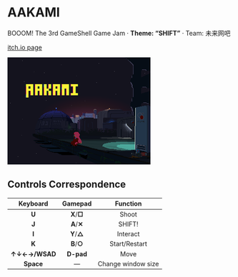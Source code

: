 # AAKAMI

BOOOM! The 3rd GameShell Game Jam · **Theme: “SHIFT”** · Team: 未来网吧

[itch.io page](https://xiashj96.itch.io/aakami)

![](images/illust/illustration1.png)

## Controls Correspondence

| Keyboard | Gamepad | Function |
|:--:|:--:|:--:|
| **U** | **X**/**□** | Shoot |
| **J** | **A**/**✕** | SHIFT! |
| **I** | **Y**/**△** | Interact |
| **K** | **B**/**○** | Start/Restart |
| **↑↓←→/WSAD** | **D-pad** | Move |
| **Space** | — | Change window size |
